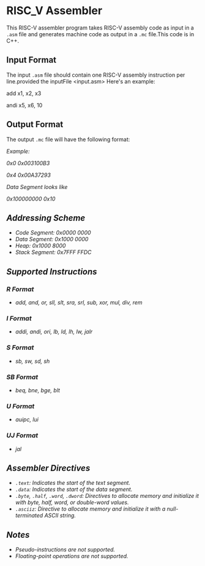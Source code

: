# RISC_V Assembler

This RISC-V assembler program takes RISC-V assembly code as input in a `.asm` file and generates machine code as output in a `.mc` file.This code is in C++.

## Input Format

The input `.asm` file should contain one RISC-V assembly instruction per line.provided the inputFile <input.asm> Here's an example:

add x1, x2, x3

andi x5, x6, 10

## Output Format

The output `.mc` file will have the following format:

<address of instruction> <machine code of the instruction>

Example:

0x0 0x003100B3

0x4 0x00A37293

Data Segment looks like 

0x100000000 0x10

## Addressing Scheme

- Code Segment: 0x0000 0000
- Data Segment: 0x1000 0000
- Heap: 0x1000 8000
- Stack Segment: 0x7FFF FFDC

## Supported Instructions

### R Format
- add, and, or, sll, slt, sra, srl, sub, xor, mul, div, rem

### I Format
- addi, andi, ori, lb, ld, lh, lw, jalr

### S Format
- sb, sw, sd, sh

### SB Format
- beq, bne, bge, blt

### U Format
- auipc, lui

### UJ Format
- jal

## Assembler Directives

- `.text`: Indicates the start of the text segment.
- `.data`: Indicates the start of the data segment.
- `.byte`, `.half`, `.word`, `.dword`: Directives to allocate memory and initialize it with byte, half, word, or double-word values.
- `.asciiz`: Directive to allocate memory and initialize it with a null-terminated ASCII string.

## Notes

- Pseudo-instructions are not supported.
- Floating-point operations are not supported.
